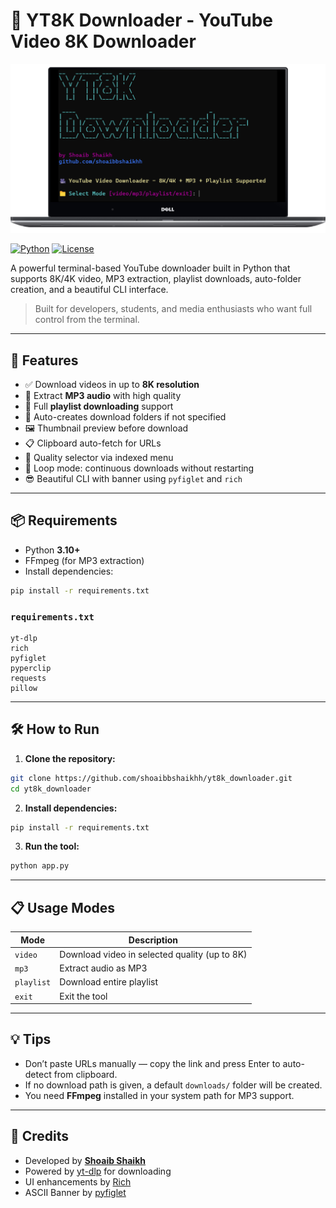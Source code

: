 # 🎥 YT8K Downloader - YouTube Video 8K Downloader

![Terminal UI](assets/logo.png)

[![Python](https://img.shields.io/badge/Python-3.10%2B-blue)](https://www.python.org/)
[![License](https://img.shields.io/github/license/shoaibbshaikhh/yt8k_downloader)](LICENSE)

A powerful terminal-based YouTube downloader built in Python that supports 8K/4K video, MP3 extraction, playlist downloads, auto-folder creation, and a beautiful CLI interface.

> Built for developers, students, and media enthusiasts who want full control from the terminal.

---

## 🚀 Features

- ✅ Download videos in up to **8K resolution**
- 🎵 Extract **MP3 audio** with high quality
- 📃 Full **playlist downloading** support
- 📁 Auto-creates download folders if not specified
- 🖼️ Thumbnail preview before download
- 📋 Clipboard auto-fetch for URLs
- 🎯 Quality selector via indexed menu
- 🔁 Loop mode: continuous downloads without restarting
- 😎 Beautiful CLI with banner using `pyfiglet` and `rich`

---

## 📦 Requirements

- Python **3.10+**
- FFmpeg (for MP3 extraction)
- Install dependencies:

```bash
pip install -r requirements.txt
```

### `requirements.txt`

```
yt-dlp
rich
pyfiglet
pyperclip
requests
pillow
```

---

## 🛠️ How to Run

1. **Clone the repository:**

```bash
git clone https://github.com/shoaibbshaikhh/yt8k_downloader.git
cd yt8k_downloader
```

2. **Install dependencies:**

```bash
pip install -r requirements.txt
```

3. **Run the tool:**

```bash
python app.py
```

---

## 📋 Usage Modes

| Mode      | Description                                 |
|-----------|---------------------------------------------|
| `video`   | Download video in selected quality (up to 8K) |
| `mp3`     | Extract audio as MP3                         |
| `playlist`| Download entire playlist                    |
| `exit`    | Exit the tool                                |

---

## 💡 Tips

- Don’t paste URLs manually — copy the link and press Enter to auto-detect from clipboard.
- If no download path is given, a default `downloads/` folder will be created.
- You need **FFmpeg** installed in your system path for MP3 support.

---

## 🙏 Credits

- Developed by [**Shoaib Shaikh**](https://github.com/shoaibbshaikhh)
- Powered by [yt-dlp](https://github.com/yt-dlp/yt-dlp) for downloading
- UI enhancements by [Rich](https://github.com/Textualize/rich)
- ASCII Banner by [pyfiglet](https://github.com/pwaller/pyfiglet)
